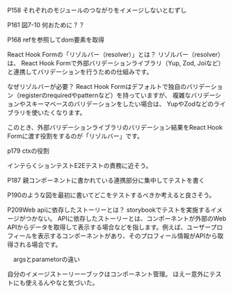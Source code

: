 P158
それぞれのモジュールのつながりをイメージしないとむずし

P161
図7-10 何おために？？

P168
refを参照してdom要素を取得

React Hook Formの「リゾルバー（resolver）」とは？
リゾルバー（resolver）は、
React Hook Formで外部バリデーションライブラリ（Yup, Zod, Joiなど）と連携してバリデーションを行うための仕組みです。

なぜリゾルバーが必要？
React Hook Formはデフォルトで独自のバリデーション（registerのrequiredやpatternなど）を持っていますが、
複雑なバリデーションやスキーマベースのバリデーションをしたい場合は、
YupやZodなどのライブラリを使いたくなります。

このとき、外部バリデーションライブラリのバリデーション結果をReact Hook Formに渡す役割をするのが「リゾルバー」です。

p179 ctxの役割


インテらくションテストE2Eテストの責務に近そう。

P187 親コンポーネントに書かれている連携部分に集中してテストを書く

P190のような図を最初に書いてどこをテストするべきか考えると良さそう。

P209Web apiに依存したストーリーとは？ storybookでテストを実施するイメージがつかない。
APIに依存したストーリーとは、コンポーネントが外部のWeb APIからデータを取得して表示する場合などを指します。例えば、ユーザープロフィールを表示するコンポーネントがあり、そのプロフィール情報がAPIから取得される場合です。

　argsとparametorの違い


自分のイメージストーリーーブックはコンポーネント管理。
ほえー意外にテストにも使えるんやなと気づいた。
